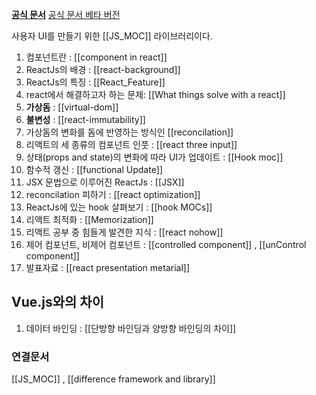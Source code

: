 **[공식 문서](https://ko.reactjs.org/)** 
[공식 문서 베타 버전](https://beta.reactjs.org/learn/synchronizing-with-effects)

사용자 UI를 만들기 위한 [[JS_MOC]] 라이브러리이다.

1. 컴포넌트란 : [[component in react]]
2. ReactJs의 배경 : [[react-background]]
3. ReactJs의 특징 : [[React_Feature]]
4. react에서 해결하고자 하는 문제: [[What things solve with a react]]
5. **가상돔** :  [[virtual-dom]]
6. **불변성** : [[react-immutability]]
7. 가상돔의 변화를 돔에 반영하는 방식인 [[reconcilation]]
8. 리액트의 세 종류의 컴포넌트 인풋 : [[react three input]]
9. 상태(props and state)의 변화에 따라 UI가 업데이트 : [[Hook moc]]
10. 함수적 갱신 : [[functional Update]]
11. JSX 문법으로 이루어진 ReactJs :  [[JSX]]
12. reconcilation 피하기 : [[react optimization]]
13. ReactJs에 있는 hook 살펴보기 : [[hook MOCs]]
14. 리액트 최적화  : [[Memorization]]
15. 리액트 공부 중 힘들게 발견한 지식  :  [[react nohow]]
16. 제어 컴포넌트, 비제어  컴포넌트 : [[controlled component]] , [[unControl component]]
17. 발표자료 : [[react presentation metarial]]


## Vue.js와의 차이 
1. 데이터 바인딩 : [[단방향 바인딩과 양방향 바인딩의 차이]]


### 연결문서
[[JS_MOC]] , [[difference framework and library]]
